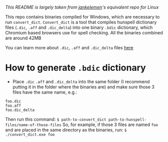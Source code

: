 *This README is largely taken from [jankelemen](https://github.com/jankelemen/convert-dict-tool-from-chromium)'s equivalent repo for Linux*

This repo contains binaries compiled for Windows, which are necessary to run `convert_dict`. `Convert_dict` is a tool that compiles hunspell dictionary files (`.dic`, `.aff` and `.dic_delta`) into one binary `.bdic` dictionary, which Chromium based browsers use for spell checking. All the binaries combined are around 42MB

You can learn more about `.dic`, `.aff` and `.dic_delta` files [here](https://www.chromium.org/developers/how-tos/editing-the-spell-checking-dictionaries)

# How to generate `.bdic` dictionary

- Place `.dic` `.aff` and `.dic_delta`  into the same folder (I recommend putting it in the folder where the binaries are) and make sure those 3 files have the same name, e.g.:
```
foo.dic
foo.aff
foo.dic_delta
```
Then run this command:
`$ path-to-convert_dict path-to-hunspell-files/name-of-those-files`
So, for example, if those 3 files are named `foo` and are placed in the same directory as the binaries, run:
`$ ./convert_dict.exe foo`
